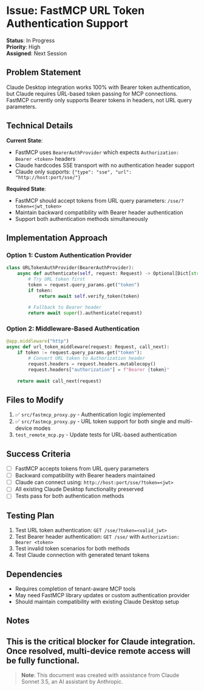 # Issue: FastMCP URL Token Authentication Support

**Status**: In Progress  
**Priority**: High  
**Assigned**: Next Session  

## Problem Statement

Claude Desktop integration works 100% with Bearer token authentication, but Claude requires URL-based token passing for MCP connections. FastMCP currently only supports Bearer tokens in headers, not URL query parameters.

## Technical Details

**Current State**:
- FastMCP uses `BearerAuthProvider` which expects `Authorization: Bearer <token>` headers
- Claude hardcodes SSE transport with no authentication header support
- Claude only supports: `{"type": "sse", "url": "http://host:port/sse/"}`

**Required State**:
- FastMCP should accept tokens from URL query parameters: `/sse/?token=<jwt_token>`
- Maintain backward compatibility with Bearer header authentication
- Support both authentication methods simultaneously

## Implementation Approach

### Option 1: Custom Authentication Provider
```python
class URLTokenAuthProvider(BearerAuthProvider):
    async def authenticate(self, request: Request) -> Optional[Dict[str, Any]]:
        # Try URL token first
        token = request.query_params.get("token")
        if token:
            return await self.verify_token(token)
        
        # Fallback to Bearer header
        return await super().authenticate(request)
```

### Option 2: Middleware-Based Authentication
```python
@app.middleware("http")
async def url_token_middleware(request: Request, call_next):
    if token := request.query_params.get("token"):
        # Convert URL token to Authorization header
        request.headers = request.headers.mutablecopy()
        request.headers["authorization"] = f"Bearer {token}"
    
    return await call_next(request)
```

## Files to Modify

1. ✅ `src/fastmcp_proxy.py` - Authentication logic implemented
2. ✅ `src/fastmcp_proxy.py` - URL token support for both single and multi-device modes
3. `test_remote_mcp.py` - Update tests for URL-based authentication

## Success Criteria

- [ ] FastMCP accepts tokens from URL query parameters
- [ ] Backward compatibility with Bearer headers maintained  
- [ ] Claude can connect using: `http://host:port/sse/?token=<jwt>`
- [ ] All existing Claude Desktop functionality preserved
- [ ] Tests pass for both authentication methods

## Testing Plan

1. Test URL token authentication: `GET /sse/?token=<valid_jwt>`
2. Test Bearer header authentication: `GET /sse/` with `Authorization: Bearer <token>`
3. Test invalid token scenarios for both methods
4. Test Claude connection with generated tenant tokens

## Dependencies

- Requires completion of tenant-aware MCP tools
- May need FastMCP library updates or custom authentication provider
- Should maintain compatibility with existing Claude Desktop setup

## Notes

This is the critical blocker for Claude integration. Once resolved, multi-device remote access will be fully functional.
---

> **Note**: This document was created with assistance from Claude Sonnet 3.5, an AI assistant by Anthropic.
